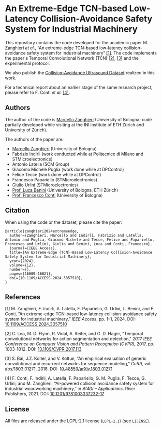 # An Extreme-Edge TCN-based Low-Latency Collision-Avoidance Safety System for Industrial Machinery

This repository contains the code developed for the academic paper M. Zanghieri *et al*., “An extreme-edge TCN-based low-latency collision-avoidance safety system for industrial machinery” [[1]](#1).
The code implements the paper's Temporal Convolutional Network (TCN) [[2]](#2), [[3]](#3) and the experimental protocol.

We also publish the [Collision-Avoidance Ultrasound Dataset](https://github.com/MarcelloZanghieri2/collision_avoidance_ultrasound_dataset) realized in this work.

For a technical report about an earlier stage of the same research project, please refer to F. Conti *et al.* [[4]](#4).



## Authors

The author of the code is [Marcello Zanghieri](https://scholar.google.com/citations?user=WnIqQj4AAAAJ&hl=en) (University of Bologna; code partially developed while visiting at the INI institute of ETH Zürich and University of Zürich).

The authors of the paper are:

- [Marcello Zanghieri](https://scholar.google.com/citations?user=WnIqQj4AAAAJ&hl=en) (University of Bologna)
- Fabrizio Indirli (work conducted while at Politecnico di Milano and STMicroelectronics)
- Antonio Latella (SCM Group)
- Giacomo Michele Puglia (work done while at DPControl)
- Felice Tecce (work done while at DPControl)
- Francesco Papariello (STMicroelectronics)
- Giulio Urlini (STMicroelectronics)
- [Prof. Luca Benini](https://scholar.google.com/citations?user=8riq3sYAAAAJ&hl=en) (University of Bologna, ETH Zürich)
- [Prof. Francesco Conti](https://scholar.google.it/citations?user=A70PCXoAAAAJ&hl=en)  (University of Bologna)



## Citation

When using the code or the dataset, please cite the paper:
```
@article{zanghieri2024extremeedge,
  author={Zanghieri, Marcello and Indirli, Fabrizio and Latella, Antonio and Puglia, Giacomo Michele and Tecce, Felice and Papariello, Francesco and Urlini, Giulio and Benini, Luca and Conti, Francesco},
  journal={IEEE Access}, 
  title={An Extreme-Edge {TCN}-Based Low-Latency Collision-Avoidance Safety System for Industrial Machinery}, 
  year={2024},
  volume={12},
  number={},
  pages={16009-16021},
  doi={10.1109/ACCESS.2024.3357510},
}
```



## References

<a id="1">\[1\]</a>
M. Zanghieri, F. Indirli, A. Latella, F. Papariello, G. Urlini, L. Benini, and F. Conti, “An extreme-edge TCN-based low-latency collision-avoidance safety system for industrial machinery,” _IEEE Access_, pp. 1–1, 2024. DOI: [10.1109/ACCESS.2024.3357510](https://www.doi.org/10.1109/ACCESS.2024.3357510)

<a id="2">\[2\]</a>
C. Lea, M. D. Flynn, R. Vidal, A. Reiter, and G. D. Hager, “Temporal convolutional networks for action segmentation and detection," _2017 IEEE Conference on Computer Vision and Pattern Recognition (CVPR)_, 2017, pp. 1003-1012. DOI: [10.1109/CVPR.2017.113](https://doi.org/10.1109/CVPR.2017.113)

<a id="3">\[3\]</a>
S. Bai, J.Z. Kolter, and V. Koltun, “An empirical evaluation of generic convolutional and recurrent networks for sequence modeling,” *CoRR*, vol. abs/1803.01271, 2018. DOI: [10.48550/arXiv.1803.01271](https://doi.org/10.48550/arXiv.1803.01271)

<a id="4">\[4\]</a>
F. Conti, F. Indirli, A. Latella, F. Papariello, G. M. Puglia, F. Tecce, G. Urlini, and M. Zanghieri, “AI-powered collision avoidance safety system for industrial woodworking machinery,” in *AI4DI – Applications*. River Publishers, 2021. DOI: [10.1201/9781003337232-17](https://www.doi.org/10.1201/9781003337232-17)



## License

All files are released under the LGPL-2.1 license (`LGPL-2.1`) (see `LICENSE`).

